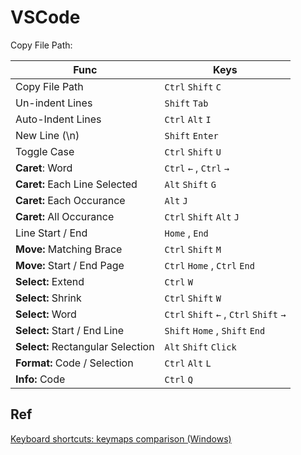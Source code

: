 # VSCode
Copy File Path: 

| Func                                 | Keys 
|--------------------------------------|---------------------------------------------------|
| Copy File Path                       | `Ctrl` `Shift` `C`                                |
| Un-indent Lines                      | `Shift` `Tab`                                     |
| Auto-Indent Lines                    | `Ctrl` `Alt` `I`                                  |
| New Line (\n)                        | `Shift` `Enter`                                   |
| Toggle Case                          | `Ctrl` `Shift` `U`                                |
| **Caret**: Word                      | `Ctrl` `←` , `Ctrl` `→`                           |
| **Caret:** Each Line Selected        |  `Alt` `Shift` `G`                                |
| **Caret:** Each Occurance            |  `Alt` `J`                                        |
| **Caret:** All Occurance             |  `Ctrl` `Shift` `Alt` `J`                         |
| Line Start / End                     |  `Home` , `End`                                   |
| **Move:** Matching Brace             |  `Ctrl` `Shift` `M`                               |
| **Move:** Start / End Page           |  `Ctrl` `Home` ,   `Ctrl` `End`                   |
| **Select:** Extend                   |  `Ctrl` `W`                                       |
| **Select:** Shrink                   |  `Ctrl` `Shift` `W`                               |
| **Select:** Word                     |  `Ctrl` `Shift` `←` ,   `Ctrl` `Shift` `→`        |
| **Select:** Start / End Line         |  `Shift` `Home` ,   `Shift` `End`                 |
| **Select:** Rectangular Selection    |  `Alt` `Shift` `Click`                            |
| **Format:** Code / Selection         |  `Ctrl` `Alt` `L`                                 |
| **Info:** Code                       |  `Ctrl` `Q`                                       |


## Ref
[Keyboard shortcuts: keymaps comparison (Windows)﻿](https://www.jetbrains.com/help/rider/Keymaps_Comparison_Windows.html)

